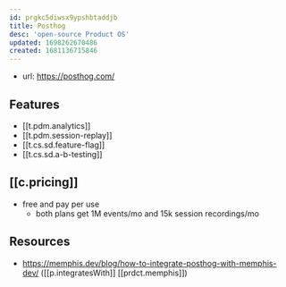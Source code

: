 ```yaml
---
id: prgkc5diwsx9ypshbtaddjb
title: Posthog
desc: 'open-source Product OS'
updated: 1698262670486
created: 1681136715846
---
```


- url: https://posthog.com/

## Features

- [[t.pdm.analytics]]
- [[t.pdm.session-replay]]
- [[t.cs.sd.feature-flag]]
- [[t.cs.sd.a-b-testing]]

## [[c.pricing]]

- free and pay per use
  - both plans get 1M events/mo and 15k session recordings/mo

## Resources

- https://memphis.dev/blog/how-to-integrate-posthog-with-memphis-dev/ ([[p.integratesWith]] [[prdct.memphis]])